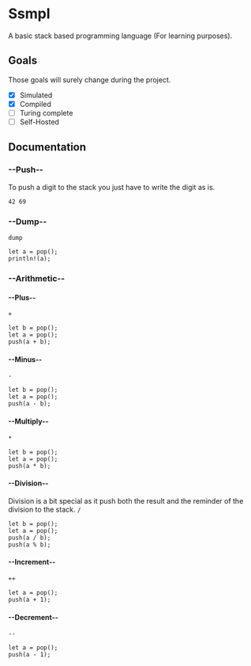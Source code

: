 # Ssmpl

A basic stack based programming language (For learning purposes).

## Goals
Those goals will surely change during the project. 
- [X] Simulated
- [X] Compiled
- [ ] Turing complete
- [ ] Self-Hosted

## Documentation

### --Push--
To push a digit to the stack you just have to write the digit as is.
```
42 69
```

### --Dump--
`dump` 
```
let a = pop();
println!(a);
```

### --Arithmetic--
#### --Plus--
`+`
```
let b = pop();
let a = pop();
push(a + b);
```
#### --Minus--
`-`
```
let b = pop();
let a = pop();
push(a - b);
```
#### --Multiply--
`*`
```
let b = pop();
let a = pop();
push(a * b);
```
#### --Division--
Division is a bit special as it push both the result and the reminder of the division to the stack.
`/`
```
let b = pop();
let a = pop();
push(a / b);
push(a % b);
```
#### --Increment--
`++`
```
let a = pop();
push(a + 1);
```
#### --Decrement--
`--`
```
let a = pop();
push(a - 1);
```

